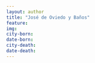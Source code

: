 ```yaml
---
layout: author
title: "José de Oviedo y Baños"
feature: 
img:
city-born: 
date-born: 
city-death: 
date-death:
---
```

